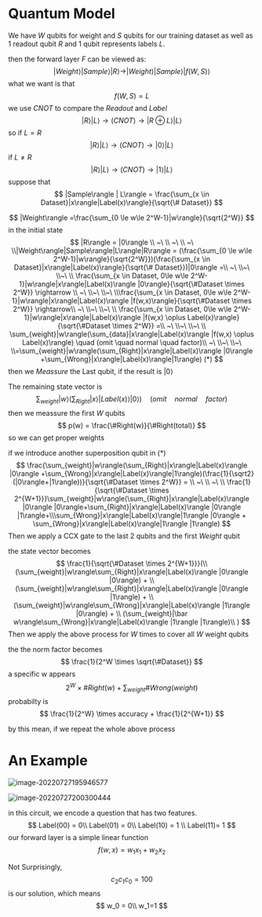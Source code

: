 # Quantum Model

We have $W$ qubits for weight and $S$ qubits for our training dataset as well as 1 readout qubit $R$ and 1 qubit represents labels $L$.

then the forward layer $F$ can be viewed as:
$$
|Weight\rangle|Sample\rangle|R\rangle \rightarrow |Weight\rangle|Sample\rangle|f(W,S)\rangle
$$
what we want is that 
$$
f(W,S) = L
$$
we use $CNOT$ to compare the $Readout$ and $Label$
$$
|R\rangle|L\rangle \rightarrow(CNOT) \rightarrow |R \oplus L\rangle|L \rangle
$$
so if $L = R$
$$
|R\rangle|L\rangle \rightarrow(CNOT) \rightarrow |0\rangle|L \rangle
$$
if $L \ne R$
$$
|R\rangle|L\rangle \rightarrow(CNOT) \rightarrow |1\rangle|L \rangle
$$
suppose that
$$
|Sample\rangle | L\rangle = \frac{\sum_{x \in Dataset}|x\rangle|Label(x)\rangle}{\sqrt{\# Dataset}}
$$

$$
|Weight\rangle =\frac{\sum_{0 \le w\le 2^W-1}|w\rangle}{\sqrt{2^W}}
$$
in the initial state
$$
|R\rangle = |0\rangle \\ 
~\ \\ ~\ \\ ~\ \\|Weight\rangle|Sample\rangle|L\rangle|R\rangle = (\frac{\sum_{0 \le w\le 2^W-1}|w\rangle}{\sqrt{2^W}})(\frac{\sum_{x \in Dataset}|x\rangle|Label(x)\rangle}{\sqrt{\# Dataset}})|0\rangle =\\ ~\ \\~\ \\~\ \\
\frac{\sum_{x \in Dataset, 0\le w\le 2^W-1}|w\rangle|x\rangle|Label(x)\rangle |0\rangle}{\sqrt{\#Dataset \times 2^W}} \rightarrow \\ ~\ \\~\ \\~\ \\\frac{\sum_{x \in Dataset, 0\le w\le 2^W-1}|w\rangle|x\rangle|Label(x)\rangle |f(w,x)\rangle}{\sqrt{\#Dataset \times 2^W}} \rightarrow\\ ~\ \\~\ \\~\ \\
\frac{\sum_{x \in Dataset, 0\le w\le 2^W-1}|w\rangle|x\rangle|Label(x)\rangle |f(w,x) \oplus Label(x)\rangle}{\sqrt{\#Dataset \times 2^W}} =\\ ~\ \\~\ \\~\ \\
\sum_{weight}|w\rangle(\sum_{data}|x\rangle|Label(x)\rangle |f(w,x) \oplus Label(x)\rangle) \quad (omit \quad normal \quad factor)\\ ~\ \\~\ \\~\ \\=\sum_{weight}|w\rangle(\sum_{Right}|x\rangle|Label(x)\rangle |0\rangle +\sum_{Wrong}|x\rangle|Label(x)\rangle|1\rangle) (*)
$$
then we $Meassure$  the Last qubit, if the result is $|0\rangle$

The remaining state vector is 
$$
\sum_{weight}|w\rangle(\sum_{Right}|x\rangle|Label(x)\rangle |0\rangle ) \quad(omit \quad normal \quad factor)
$$
then we meassure the first $W$ qubits
$$
p(w) = \frac{\#Right(w)}{\#Right(total)}
$$
so we can get proper weights

 if we introduce another superposition qubit in $(*)$
$$
\frac{\sum_{weight}|w\rangle(\sum_{Right}|x\rangle|Label(x)\rangle |0\rangle +\sum_{Wrong}|x\rangle|Label(x)\rangle|1\rangle)(\frac{1}{\sqrt2}(|0\rangle+|1\rangle))}{\sqrt{\#Dataset  \times 2^W}} = \\ ~\ \\ ~\ \\ 
\frac{1}{\sqrt{\#Dataset  \times 2^{W+1}}}\sum_{weight}|w\rangle(\sum_{Right}|x\rangle|Label(x)\rangle |0\rangle |0\rangle+\sum_{Right}|x\rangle|Label(x)\rangle |0\rangle |1\rangle+\\\sum_{Wrong}|x\rangle|Label(x)\rangle|1\rangle |0\rangle + \sum_{Wrong}|x\rangle|Label(x)\rangle|1\rangle |1\rangle)
$$
Then we apply a CCX gate  to the last 2 qubits and the first $Weight$ qubit

the state vector becomes
$$
\frac{1}{\sqrt{\#Dataset  \times 2^{W+1}}}(\\
(\sum_{weight}|w\rangle\sum_{Right}|x\rangle|Label(x)\rangle |0\rangle |0\rangle) +
\\
(\sum_{weight}|w\rangle\sum_{Right}|x\rangle|Label(x)\rangle |0\rangle |1\rangle) + \\
(\sum_{weight}|w\rangle\sum_{Wrong}|x\rangle|Label(x)\rangle |1\rangle |0\rangle) + \\
(\sum_{weight}|\bar w\rangle\sum_{Wrong}|x\rangle|Label(x)\rangle |1\rangle |1\rangle)\\
)
$$
Then we apply the above process for $W$ times to cover all $W$ weight qubits

the the norm factor becomes
$$
\frac{1}{2^W \times \sqrt{\#Dataset}}
$$
a specific w appears
$$
2^W \times\#Right(w) + \sum_{weight}\#Wrong(weight)
$$
probabilty is
$$
\frac{1}{2^W} \times accuracy + \frac{1}{2^{W+1}}
$$




by this mean, if we repeat the whole above process 

# An Example 

![image-20220727195946577](C:\Users\陈卓明\AppData\Roaming\Typora\typora-user-images\image-20220727195946577.png)

![image-20220727200300444](C:\Users\陈卓明\AppData\Roaming\Typora\typora-user-images\image-20220727200300444.png)

in this circuit, we encode a question that has two features.
$$
Label(00) = 0\\
Label(01) = 0\\
Label(10) = 1 \\
Label(11)= 1
$$
our forward layer is a simple linear function
$$
f(w,x)=w_1x_1+w_2x_2
$$


Not Surprisingly, 
$$
c_2c_1c_0=100
$$
is our solution, which means
$$
w_0 = 0\\
w_1=1
$$
